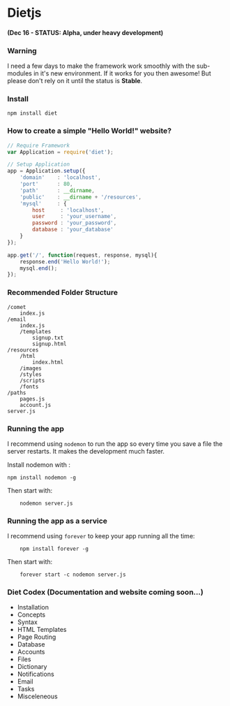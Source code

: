 # Dietjs 
#### (Dec 16 - STATUS: **Alpha**, under heavy development)

### Warning
I need a few days to make the framework work smoothly with the sub-modules in it's new environment. If it works for you then awesome! But please don't rely on it until the status is **Stable**.

### Install
```
npm install diet
```

### How to create a simple "Hello World!" website?
```javascript
// Require Framework
var Application = require('diet');

// Setup Application
app = Application.setup({
	'domain'	: 'localhost',
	'port'		: 80,
	'path'      : __dirname,
	'public'    : __dirname + '/resources',
	'mysql' 	: {
		host 	 : 'localhost',
		user 	 : 'your_username',
		password : 'your_password',
		database : 'your_database'
	}
});

app.get('/', function(request, response, mysql){
	response.end('Hello World!');
	mysql.end();
});
```

### Recommended Folder Structure
```
/comet
	index.js
/email
	index.js
	/templates
		signup.txt
		signup.html
/resources
	/html
		index.html
	/images
	/styles
	/scripts
	/fonts
/paths
	pages.js
	account.js
server.js
```	

### Running the app
I recommend using `nodemon` to run the app so every time you save a file the server restarts. It makes the development much faster. 

Install nodemon with :
```
npm install nodemon -g
```
Then start with:
```
	nodemon server.js
```

### Running the app as a service
I recommend using `forever` to keep your app running all the time:
```
	npm install forever -g
```
Then start with:
```
	forever start -c nodemon server.js
```

### Diet Codex (Documentation and website coming soon...)
- Installation
- Concepts
- Syntax
- HTML Templates
- Page Routing
- Database
- Accounts
- Files
- Dictionary
- Notifications
- Email
- Tasks
- Misceleneous
	